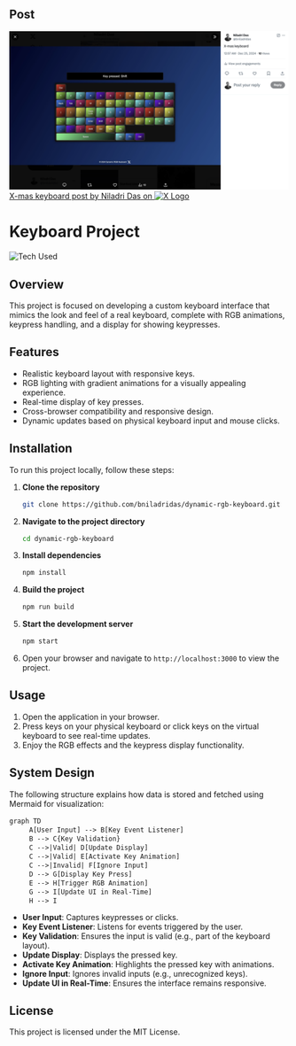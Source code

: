 ## Post
![X-mas keyboard](https://github.com/bniladridas/dynamic-rgb-keyboard/raw/main/post.png)
[X-mas keyboard post by Niladri Das on ![X Logo](https://raw.githubusercontent.com/bniladridas/dynamic-rgb-keyboard/main/X.svg)](https://x.com/bniladridas/status/1871638937950982164)

# Keyboard Project

![Tech Used](https://img.shields.io/badge/Tech-HTML%20%7C%20CSS%20%7C%20JavaScript%20%7C%20TypeScript-blue)

## Overview
This project is focused on developing a custom keyboard interface that mimics the look and feel of a real keyboard, complete with RGB animations, keypress handling, and a display for showing keypresses.

## Features
- Realistic keyboard layout with responsive keys.
- RGB lighting with gradient animations for a visually appealing experience.
- Real-time display of key presses.
- Cross-browser compatibility and responsive design.
- Dynamic updates based on physical keyboard input and mouse clicks.

## Installation
To run this project locally, follow these steps:

1. **Clone the repository**
    ```bash
    git clone https://github.com/bniladridas/dynamic-rgb-keyboard.git
    ```

2. **Navigate to the project directory**
    ```bash
    cd dynamic-rgb-keyboard
    ```

3. **Install dependencies**
    ```bash
    npm install
    ```

4. **Build the project**
    ```bash
    npm run build
    ```

5. **Start the development server**
    ```bash
    npm start
    ```

6. Open your browser and navigate to `http://localhost:3000` to view the project.

## Usage
1. Open the application in your browser.
2. Press keys on your physical keyboard or click keys on the virtual keyboard to see real-time updates.
3. Enjoy the RGB effects and the keypress display functionality.

## System Design
The following structure explains how data is stored and fetched using Mermaid for visualization:

```mermaid
graph TD
     A[User Input] --> B[Key Event Listener]
     B --> C{Key Validation}
     C -->|Valid| D[Update Display]
     C -->|Valid| E[Activate Key Animation]
     C -->|Invalid| F[Ignore Input]
     D --> G[Display Key Press]
     E --> H[Trigger RGB Animation]
     G --> I[Update UI in Real-Time]
     H --> I
```

- **User Input**: Captures keypresses or clicks.
- **Key Event Listener**: Listens for events triggered by the user.
- **Key Validation**: Ensures the input is valid (e.g., part of the keyboard layout).
- **Update Display**: Displays the pressed key.
- **Activate Key Animation**: Highlights the pressed key with animations.
- **Ignore Input**: Ignores invalid inputs (e.g., unrecognized keys).
- **Update UI in Real-Time**: Ensures the interface remains responsive.

## License
This project is licensed under the MIT License.
